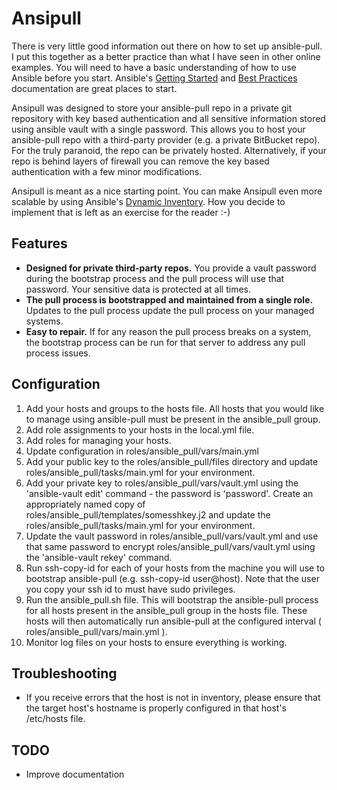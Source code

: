 # Ansipull
There is very little good information out there on how to set up ansible-pull. I put this together as a better practice than what I have seen in other online examples. You will need to have a basic understanding of how to use Ansible before you start. Ansible's [Getting Started](http://docs.ansible.com/intro_getting_started.html) and [Best Practices](http://docs.ansible.com/playbooks_best_practices.html) documentation are great places to start.

Ansipull was designed to store your ansible-pull repo in a private git repository with key based authentication and all sensitive information stored using ansible vault with a single password. This allows you to host your ansible-pull repo with a third-party provider (e.g. a private BitBucket repo). For the truly paranoid, the repo can be privately hosted. Alternatively, if your repo is behind layers of firewall you can remove the key based authentication with a few minor modifications.

Ansipull is meant as a nice starting point. You can make Ansipull even more scalable by using Ansible's [Dynamic Inventory](http://docs.ansible.com/intro_dynamic_inventory.html). How you decide to implement that is left as an exercise for the reader :-)

## Features
* **Designed for private third-party repos.** You provide a vault password during the bootstrap process and the pull process will use that password. Your sensitive data is protected at all times.
* **The pull process is bootstrapped and maintained from a single role.** Updates to the pull process update the pull process on your managed systems.
* **Easy to repair.** If for any reason the pull process breaks on a system, the bootstrap process can be run for that server to address any pull process issues.

## Configuration
1. Add your hosts and groups to the hosts file. All hosts that you would like to manage using ansible-pull must be present in the ansible_pull group.
2. Add role assignments to your hosts in the local.yml file.
3. Add roles for managing your hosts.
4. Update configuration in roles/ansible_pull/vars/main.yml
5. Add your public key to the roles/ansible_pull/files directory and update roles/ansible_pull/tasks/main.yml for your environment.
6. Add your private key to roles/ansible_pull/vars/vault.yml using the 'ansible-vault edit' command - the password is 'password'. Create an appropriately named copy of roles/ansible_pull/templates/somesshkey.j2 and update the roles/ansible_pull/tasks/main.yml for your environment.
7. Update the vault password in roles/ansible_pull/vars/vault.yml and use that same password to encrypt roles/ansible_pull/vars/vault.yml using the 'ansible-vault rekey' command.
8. Run ssh-copy-id for each of your hosts from the machine you will use to bootstrap ansible-pull (e.g. ssh-copy-id user@host). Note that the user you copy your ssh id to must have sudo privileges.
9. Run the ansible_pull.sh file. This will bootstrap the ansible-pull process for all hosts present in the ansible_pull group in the hosts file. These hosts will then automatically run ansible-pull at the configured interval ( roles/ansible_pull/vars/main.yml ).
10. Monitor log files on your hosts to ensure everything is working.

## Troubleshooting
* If you receive errors that the host is not in inventory, please ensure that the target host's hostname is properly configured in that host's /etc/hosts file.

## TODO
* Improve documentation

